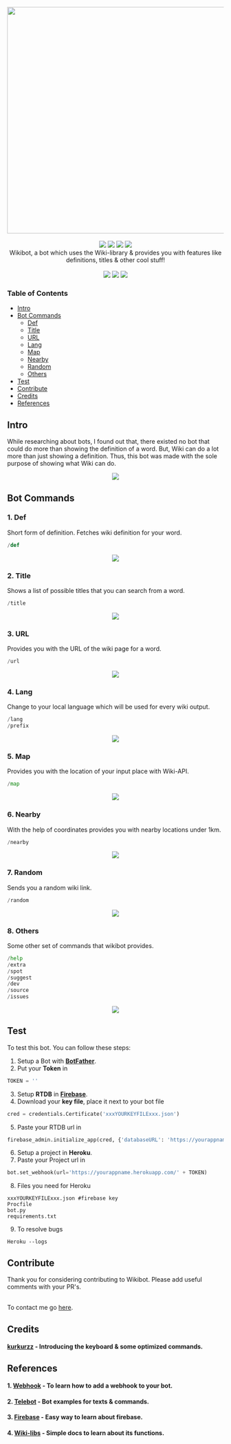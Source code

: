 <p align="center">
<a href="https://github.com/themagicalmammal/WikiBot"><img src="https://github.com/themagicalmammal/WikiBot/blob/master/Resources/logo.gif" width='527'/></a> 
<br /><br />
<a href="https://github.com/themagicalmammal/WikiBot/blob/master/LICENSE"><img src="https://img.shields.io/badge/license-MIT-darkviolet"/></a>
<a href="https://www.python.org/"><img src="https://img.shields.io/badge/python-3-darkviolet.svg"/></a>
<a href="https://github.com/themagicalmammal/WikiBot/pulls"><img src="https://img.shields.io/badge/PRs-welcome-darkviolet.svg"/></a>
<a href="https://telegram.me/themagicalmammal"><img src="https://img.shields.io/badge/chat-on Telegram-darkviolet.svg"/></a>
<br />
Wikibot, a bot which uses the Wiki-library & provides you with features like definitions, titles & other cool stuff!
<br /> <br />
<a href="https://flask.palletsprojects.com/en/1.1.x/"><img src="https://img.shields.io/badge/flask%20-%23000.svg?&style=for-the-badge&logo=flask&logoColor=white"/></a>
<a href="https://id.heroku.com/login"><img src="https://img.shields.io/badge/heroku%20-%23430098.svg?&style=for-the-badge&logo=heroku&logoColor=white"/></a>
<a href="https://firebase.google.com/"><img src="https://img.shields.io/badge/firebase%20-%23039BE5.svg?&style=for-the-badge&logo=firebase"/></a>
</p>

### Table of Contents
* [Intro](#Intro)
* [Bot Commands](#bot-commands)
  * [Def](#1-def)
  * [Title](#2-title)
  * [URL](#3-url)
  * [Lang](#4-lang)
  * [Map](#5-map)
  * [Nearby](#6-nearby)
  * [Random](#7-random)
  * [Others](#8-others)
* [Test](#test)
* [Contribute](#contribute)
* [Credits](#credits)
* [References](#references)

## Intro
While researching about bots, I found out that, there existed no bot that could do more than showing the definition of a word. But, Wiki can do a lot more than just showing a definition. Thus, this bot was made with the sole purpose of showing what Wiki can do.  <br />
<p align="center">
<a href="https://telegram.me/pro_wikibot"><img src="https://github.com/themagicalmammal/WikiBot/blob/master/References/info.png"/></a>
</p>

## Bot Commands

### 1. Def
Short form of definition. Fetches wiki definition for your word.
```python
/def
```
<p align="center">
<a><img src="https://github.com/themagicalmammal/WikiBot/blob/master/References/def.gif"/></a>
</p>

### 2. Title
Shows a list of possible titles that you can search from a word.
```python
/title
```
<p align="center">
<a><img src="https://github.com/themagicalmammal/WikiBot/blob/master/References/title.gif"/></a>
</p>

### 3. URL
Provides you with the URL of the wiki page for a word.
```python
/url
```
<p align="center">
<a><img src="https://github.com/themagicalmammal/WikiBot/blob/master/References/url.gif"/></a>
</p>

### 4. Lang
Change to your local language which will be used for every wiki output.
```python
/lang
/prefix
```
<p align="center">
<a><img src="https://github.com/themagicalmammal/WikiBot/blob/master/References/lang.gif"/></a>
</p>

### 5. Map
Provides you with the location of your input place with Wiki-API.
```python
/map
```
<p align="center">
<a><img src="https://github.com/themagicalmammal/WikiBot/blob/master/References/map.gif"/></a>
</p>

### 6. Nearby
With the help of coordinates provides you with nearby locations under 1km.
```python
/nearby
```
<p align="center">
<a><img src="https://github.com/themagicalmammal/WikiBot/blob/master/References/nearby.gif"/></a>
</p>

### 7. Random
Sends you a random wiki link.
```python
/random
```
<p align="center">
<a><img src="https://github.com/themagicalmammal/WikiBot/blob/master/References/random.gif"/></a>
</p>

### 8. Others
Some other set of commands that wikibot provides.
```python
/help
/extra
/spot
/suggest
/dev
/source
/issues
```
<p align="center">
<a><img src="https://github.com/themagicalmammal/WikiBot/blob/master/References/other.gif"/></a>
</p>

## Test
To test this bot. You can follow these steps:
1. Setup a Bot with **[BotFather](https://t.me/botfather)**.
2. Put your **Token** in
```python
TOKEN = ''
```
3. Setup **RTDB** in **[Firebase](https://firebase.google.com/)**.
4. Download your **key file**, place it next to your bot file
```python
cred = credentials.Certificate('xxxYOURKEYFILExxx.json')
```
5. Paste your RTDB url in 
```python
firebase_admin.initialize_app(cred, {'databaseURL': 'https://yourappname-user-default-rtdb.firebaseio.com/'})
```
6. Setup a project in **Heroku**.
7. Paste your Project url in
```python
bot.set_webhook(url='https://yourappname.herokuapp.com/' + TOKEN)
```
8. Files you need for Heroku
```heroku
xxxYOURKEYFILExxx.json #firebase key
Procfile
bot.py
requirements.txt
```
9. To resolve bugs
```heroku
Heroku --logs
```

## Contribute
Thank you for considering contributing to Wikibot. Please add useful comments with your PR's. <br /> <br />

To contact me go [here](https://telegram.me/themagicalmammal).

## Credits
#### [kurkurzz](https://github.com/kurkurzz) - Introducing the keyboard & some optimized commands.

## References
#### 1. [Webhook](https://github.com/eternnoir/pyTelegramBotAPI/tree/master/examples/webhook_examples) - To learn how to add a webhook to your bot.
#### 2. [Telebot](https://github.com/eternnoir/pyTelegramBotAPI/tree/master/examples) - Bot examples for texts & commands.
#### 3. [Firebase](https://www.youtube.com/watch?v=EiddkXBK0-o) - Easy way to learn about firebase.
#### 4. [Wiki-libs](https://wikipedia.readthedocs.io/en/latest/) - Simple docs to learn about its functions.
